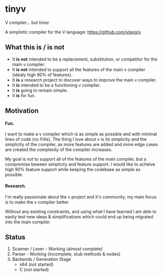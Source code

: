 # tinyv
V compiler... but tinier

A simplistic compiler for the V language: https://github.com/vlang/v

## What this is / is not
* It **is not** intended to be a replacement, substitution, or competitor for the main v compiler.
* It **is not** intended to support all the features of the main v compiler (idealy high 90% of features).
* It **is** a research project to discover ways to improve the main v compiler.
* It **is** intended to be a functioning v compiler.
* It **is** going to remain simple.
* It **is** for fun.

## Motivation
#### Fun.
I want to make a v compiler which is as simple as possible and with minimal lines of code (no frills).
The thing I love about v is its simplicity and the simplicity of the compiler, as more features are added and more edge cases are created the complexity of the compiler increases.

My goal is not to support all of the features of the main compiler, but a compromise beween simplicity and feature support. I would like to acheive high 90% feature support while keeping the codebase as simple as possible.
#### Research.
I'm really passionate about the v project and it's community, my main focus is to make the v compiler better.

Without any existing constraints, and using what I have learned I am able to easily test new ideas & simplifications which could end up being migrated into the main compiler.

## Status
1. Scanner / Lexer - Working (almost complete)
2. Parser - Working (incomplete, stub methods & nodes)
3. Backends / Generation Stage
   - x64 (not started)
   - C (not started)
